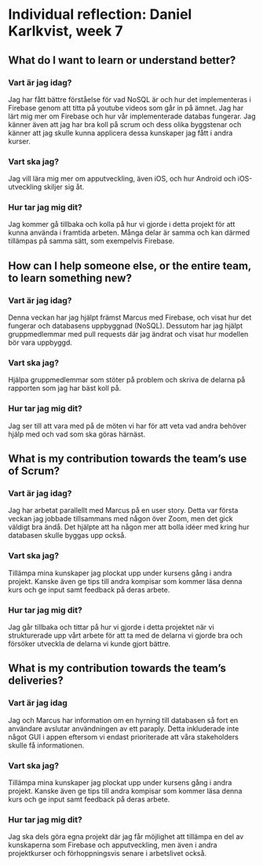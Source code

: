 # Individual reflection: Daniel Karlkvist, week 7

## What do I want to learn or understand better?

### Vart är jag idag?
Jag har fått bättre förståelse för vad NoSQL är och hur det implementeras i Firebase genom att titta på youtube videos som går in på ämnet. Jag har lärt mig mer om Firebase och hur vår implementerade databas fungerar. 
Jag känner även att jag har bra koll på scrum och dess olika byggstenar och känner att jag skulle kunna applicera dessa kunskaper jag fått i andra kurser.

### Vart ska jag?
Jag vill lära mig mer om apputveckling, även iOS, och hur Android och iOS-utveckling skiljer sig åt.

### Hur tar jag mig dit?
Jag kommer gå tillbaka och kolla på hur vi gjorde i detta projekt för att kunna använda i framtida arbeten. Många delar är samma och kan därmed tillämpas på samma sätt, som exempelvis Firebase.

## How can I help someone else, or the entire team, to learn something new?

### Vart är jag idag?
Denna veckan har jag hjälpt främst Marcus med Firebase, och visat hur det fungerar och databasens uppbyggnad (NoSQL). Dessutom har jag hjälpt gruppmedlemmar med pull requests där jag ändrat och visat hur modellen bör vara uppbyggd.

### Vart ska jag?
Hjälpa gruppmedlemmar som stöter på problem och skriva de delarna på rapporten som jag har bäst koll på.

### Hur tar jag mig dit?
Jag ser till att vara med på de möten vi har för att veta vad andra behöver hjälp med och vad som ska göras härnäst.

## What is my contribution towards the team’s use of Scrum?

### Vart är jag idag?
Jag har arbetat parallellt med Marcus på en user story. Detta var första veckan jag jobbade tillsammans med någon över Zoom, men det gick väldigt bra ändå. Det hjälpte att ha någon mer att bolla idéer med kring hur databasen skulle byggas upp också.

### Vart ska jag?
Tillämpa mina kunskaper jag plockat upp under kursens gång i andra projekt. Kanske även ge tips till andra kompisar som kommer läsa denna kurs och ge input samt feedback på deras arbete.

### Hur tar jag mig dit?
Jag går tillbaka och tittar på hur vi gjorde i detta projektet när vi strukturerade upp vårt arbete för att ta med de delarna vi gjorde bra och försöker utveckla de delarna vi kunde gjort bättre.

## What is my contribution towards the team’s deliveries?

### Vart är jag idag
Jag och Marcus har information om en hyrning till databasen så fort en användare avslutar användningen av ett paraply. Detta inkluderade inte något GUI i appen eftersom vi endast prioriterade att våra stakeholders skulle få informationen.

### Vart ska jag?
Tillämpa mina kunskaper jag plockat upp under kursens gång i andra projekt. Kanske även ge tips till andra kompisar som kommer läsa denna kurs och ge input samt feedback på deras arbete.

### Hur tar jag mig dit? 
Jag ska dels göra egna projekt där jag får möjlighet att tillämpa en del av kunskaperna som Firebase och apputveckling, men även i andra projektkurser och förhoppningsvis senare i arbetslivet också.

